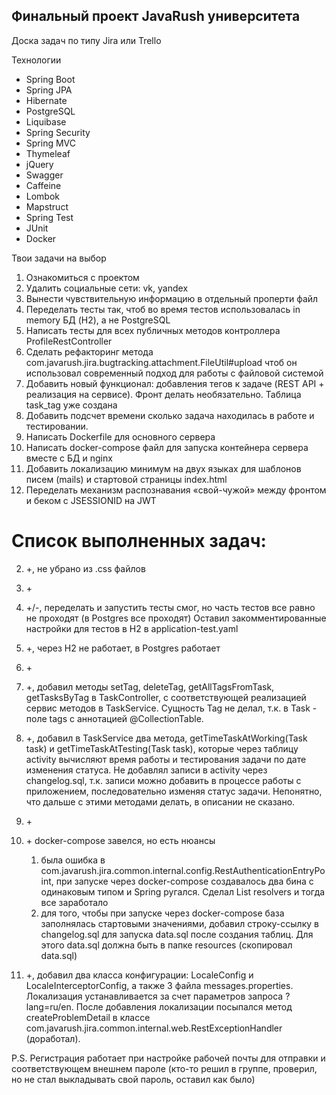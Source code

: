 ## Финальный проект JavaRush университета

Доска задач по типу Jira или Trello

Технологии
- Spring Boot
- Spring JPA
- Hibernate
- PostgreSQL
- Liquibase
- Spring Security
- Spring MVC
- Thymeleaf
- jQuery
- Swagger
- Caffeine
- Lombok
- Mapstruct
- Spring Test
- JUnit
- Docker

Твои задачи на выбор

1) Ознакомиться с проектом
2) Удалить социальные сети: vk, yandex
3) Вынести чувствительную информацию в отдельный проперти файл
4) Переделать тесты так, чтоб во время тестов использовалась in memory БД (H2), а не PostgreSQL
5) Написать тесты для всех публичных методов контроллера ProfileRestController
6) Сделать рефакторинг метода com.javarush.jira.bugtracking.attachment.FileUtil#upload чтоб он использовал современный подход для работы с файловой системой
7) Добавить новый функционал: добавления тегов к задаче (REST API + реализация на сервисе). Фронт делать необязательно. Таблица task_tag уже создана
8) Добавить подсчет времени сколько задача находилась в работе и тестировании.
9) Написать Dockerfile для основного сервера 
10) Написать docker-compose файл для запуска контейнера сервера вместе с БД и nginx
11) Добавить локализацию минимум на двух языках для шаблонов писем (mails) и стартовой страницы index.html
12) Переделать механизм распознавания «свой-чужой» между фронтом и беком с JSESSIONID на JWT

# Список выполненных задач:

2) \+, не убрано из .css файлов

3) \+

4) +/-, переделать и запустить тесты смог, но часть тестов все равно не проходят (в Postgres все проходят)
Оставил закомментированные настройки для тестов в H2 в application-test.yaml

5) \+, через H2 не работает, в Postgres работает

6) \+

7) \+, добавил методы setTag, deleteTag, getAllTagsFromTask, getTasksByTag в TaskController, с соответствующей реализацией
сервис методов в TaskService. Сущность Tag не делал, т.к. в Task - поле tags с аннотацией @CollectionTable.

8) \+, добавил в TaskService два метода, getTimeTaskAtWorking(Task task) и getTimeTaskAtTesting(Task task), которые 
через таблицу activity вычисляют время работы и тестирования задачи по дате изменения статуса. Не добавлял записи в activity
через changelog.sql, т.к. записи можно добавить в процессе работы с приложением, последовательно изменяя статус задачи.
Непонятно, что дальше с этими методами делать, в описании не сказано.

9) \+

10) \+ docker-compose завелся, но есть нюансы
    1. была ошибка в com.javarush.jira.common.internal.config.RestAuthenticationEntryPoint, при запуске через
    docker-compose создавалось два бина с одинаковым типом и Spring ругался.
    Сделал List<HandlerExceptionResolver> resolvers и тогда все заработало
    2. для того, чтобы при запуске через docker-compose база заполнялась стартовыми значениями, добавил строку-ссылку
    в changelog.sql для запуска data.sql после создания таблиц. Для этого data.sql должна быть в папке resources
    (скопировал data.sql)
    
11) \+, добавил два класса конфигурации: LocaleConfig и LocaleInterceptorConfig, а также 3 файла messages.properties.
    Локализация устанавливается за счет параметров запроса ?lang=ru/en.
    После добавления локализации посыпался метод createProblemDetail в классе 
    com.javarush.jira.common.internal.web.RestExceptionHandler (доработал).
    

P.S. Регистрация работает при настройке рабочей почты для отправки и соответствующем внешнем пароле
(кто-то решил в группе, проверил, но не стал выкладывать свой пароль, оставил как было)

